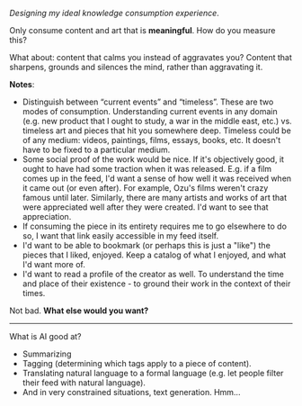 *Designing my ideal knowledge consumption experience*.

Only consume content and art that is **meaningful**. How do you measure this? 

What about: content that calms you instead of aggravates you? Content that sharpens, grounds and silences the mind, rather than aggravating it.

**Notes**:
- Distinguish between “current events” and “timeless”. These are two modes of consumption. Understanding current events in any domain (e.g. new product that I ought to study, a war in the middle east, etc.) vs. timeless art and pieces that hit you somewhere deep. Timeless could be of any medium: videos, paintings, films, essays, books, etc. It doesn't have to be fixed to a particular medium.
- Some social proof of the work would be nice. If it's objectively good, it ought to have had some traction when it was released. E.g. if a film comes up in the feed, I'd want a sense of how well it was received when it came out (or even after). For example, Ozu's films weren't crazy famous until later. Similarly, there are many artists and works of art that were appreciated well after they were created. I'd want to see that appreciation.
- If consuming the piece in its entirety requires me to go elsewhere to do so, I want that link easily accessible in my feed itself.
- I'd want to be able to bookmark (or perhaps this is just a "like") the pieces that I liked, enjoyed. Keep a catalog of what I enjoyed, and what I'd want more of.
- I'd want to read a profile of the creator as well. To understand the time and place of their existence - to ground their work in the context of their times.

Not bad. **What else would you want?**

----
What is AI good at?
- Summarizing
- Tagging (determining which tags apply to a piece of content).
- Translating natural language to a formal language (e.g. let people filter their feed with natural language).
- And in very constrained situations, text generation. Hmm...
